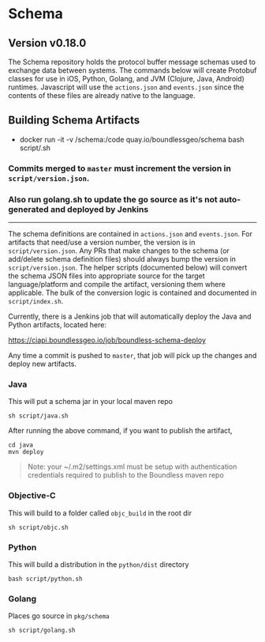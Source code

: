 # Schema

## Version v0.18.0

The Schema repository holds the protocol buffer message schemas used to exchange data between systems.
The commands below will create Protobuf classes for use in iOS, Python, Golang, and JVM (Clojure, Java, Android) runtimes.
Javascript will use the `actions.json` and `events.json` since the contents of these files are already native to the language.

## Building Schema Artifacts

- docker run -it -v <PATH>/schema:/code quay.io/boundlessgeo/schema bash script/<language>.sh

### Commits merged to `master` **must** increment the version in `script/version.json`.

### Also run golang.sh to update the go source as it's not auto-generated and deployed by Jenkins

---

The schema definitions are contained in `actions.json` and `events.json`. For artifacts that need/use a version number,
the version is in `script/version.json`. Any PRs that make changes to the schema (or add/delete schema definition files)
should always bump the version in `script/version.json`. The helper scripts (documented below) will convert the schema
JSON files into appropriate source for the target language/platform and compile the artifact, versioning them where
applicable. The bulk of the conversion logic is contained and documented in `script/index.sh`.

Currently, there is a Jenkins job that will automatically deploy the Java and Python artifacts, located here:

https://ciapi.boundlessgeo.io/job/boundless-schema-deploy

Any time a commit is pushed to `master`, that job will pick up the changes and deploy new artifacts.

### Java

This will put a schema jar in your local maven repo

```
sh script/java.sh
```

After running the above command, if you want to publish the artifact,

```
cd java
mvn deploy
```

> Note: your ~/.m2/settings.xml must be setup with authentication
> credentials required to publish to the Boundless maven repo

### Objective-C

This will build to a folder called `objc_build` in the root dir

```
sh script/objc.sh
```

### Python

This will build a distribution in the `python/dist` directory

```
bash script/python.sh
```

### Golang

Places go source in `pkg/schema`

```
sh script/golang.sh
```
